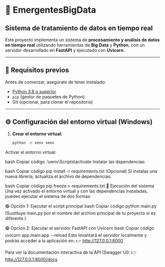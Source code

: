 # 🚀 EmergentesBigData
## Sistema de tratamiento de datos en tiempo real

Este proyecto implementa un sistema de **procesamiento y análisis de datos en tiempo real** utilizando herramientas de **Big Data** y **Python**, con un servidor desarrollado en **FastAPI** y ejecutado con **Uvicorn**.

---

## 🧠 Requisitos previos

Antes de comenzar, asegúrate de tener instalado:

- [Python 3.8 o superior](https://www.python.org/downloads/)
- `pip` (gestor de paquetes de Python)
- Git (opcional, para clonar el repositorio)

---

## ⚙️ Configuración del entorno virtual (Windows)

1. **Crear el entorno virtual:**
   ```bash
   python -m venv venv
Activar el entorno virtual:

bash
Copiar código
.\venv\Scripts\activate
Instalar las dependencias:

bash
Copiar código
pip install -r requirements.txt
(Opcional) Si instalas una nueva librería, actualiza el archivo de dependencias:

bash
Copiar código
pip freeze > requirements.txt
🧩 Ejecución del sistema
Una vez activado el entorno virtual y con las dependencias instaladas, puedes ejecutar el sistema de dos formas:

🟢 Opción 1: Ejecutar el script principal
bash
Copiar código
python main.py
(Sustituye main.py por el nombre del archivo principal de tu proyecto si es diferente.)

🟣 Opción 2: Ejecutar el servidor FastAPI con Uvicorn
bash
Copiar código
uvicorn app.main:app --reload
Esto levantará el servidor localmente y podrás acceder a la aplicación en:
👉 http://127.0.0.1:8000

Para ver la documentación interactiva de la API (Swagger UI):
👉 http://127.0.0.1:8000/docs

